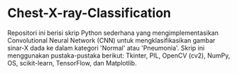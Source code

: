 # Chest-X-ray-Classification
Repositori ini berisi skrip Python sederhana yang mengimplementasikan Convolutional Neural Network (CNN) untuk mengklasifikasikan gambar sinar-X dada ke dalam kategori 'Normal' atau 'Pneumonia'. Skrip ini menggunakan pustaka-pustaka berikut: Tkinter, PIL, OpenCV (cv2), NumPy, OS, scikit-learn, TensorFlow, dan Matplotlib.
